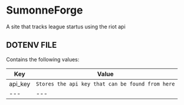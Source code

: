 # SumonneForge

A site that tracks league startus using the riot api


## DOTENV FILE  

Contains the following values:

| **Key** | **Value** |
|---|---|
|api_key|`Stores the api key that can be found from here`|
|---|---|


